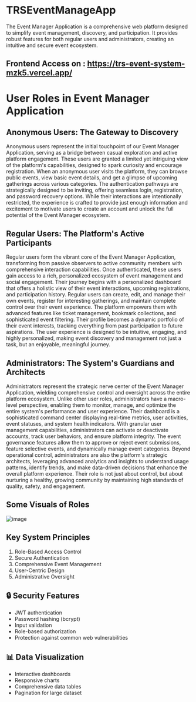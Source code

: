 # TRSEventManageApp
The Event Manager Application is a comprehensive web platform designed to simplify event management, discovery, and participation. It provides robust features for both regular users and administrators, creating an intuitive and secure event ecosystem.
## Frontend Access on : https://trs-event-system-mzk5.vercel.app/

# User Roles in Event Manager Application

## Anonymous Users: The Gateway to Discovery
Anonymous users represent the initial touchpoint of our Event Manager Application, serving as a bridge between casual exploration and active platform engagement. These users are granted a limited yet intriguing view of the platform's capabilities, designed to spark curiosity and encourage registration. When an anonymous user visits the platform, they can browse public events, view basic event details, and get a glimpse of upcoming gatherings across various categories. The authentication pathways are strategically designed to be inviting, offering seamless login, registration, and password recovery options. While their interactions are intentionally restricted, the experience is crafted to provide just enough information and excitement to motivate users to create an account and unlock the full potential of the Event Manager ecosystem.

## Regular Users: The Platform's Active Participants
Regular users form the vibrant core of the Event Manager Application, transforming from passive observers to active community members with comprehensive interaction capabilities. Once authenticated, these users gain access to a rich, personalized ecosystem of event management and social engagement. Their journey begins with a personalized dashboard that offers a holistic view of their event interactions, upcoming registrations, and participation history. Regular users can create, edit, and manage their own events, register for interesting gatherings, and maintain complete control over their event experience. The platform empowers them with advanced features like ticket management, bookmark collections, and sophisticated event filtering. Their profile becomes a dynamic portfolio of their event interests, tracking everything from past participation to future aspirations. The user experience is designed to be intuitive, engaging, and highly personalized, making event discovery and management not just a task, but an enjoyable, meaningful journey.

## Administrators: The System's Guardians and Architects
Administrators represent the strategic nerve center of the Event Manager Application, wielding comprehensive control and oversight across the entire platform ecosystem. Unlike other user roles, administrators have a macro-level perspective, enabling them to monitor, manage, and optimize the entire system's performance and user experience. Their dashboard is a sophisticated command center displaying real-time metrics, user activities, event statuses, and system health indicators. With granular user management capabilities, administrators can activate or deactivate accounts, track user behaviors, and ensure platform integrity. The event governance features allow them to approve or reject event submissions, feature selective events, and dynamically manage event categories. Beyond operational control, administrators are also the platform's strategic architects, leveraging advanced analytics and insights to understand usage patterns, identify trends, and make data-driven decisions that enhance the overall platform experience. Their role is not just about control, but about nurturing a healthy, growing community by maintaining high standards of quality, safety, and engagement.

## Some Visuals of Roles

![image](https://github.com/user-attachments/assets/1eac3bf9-99f9-47cd-a51a-dc16abd8beb1)

## Key System Principles

1. Role-Based Access Control
2. Secure Authentication
3. Comprehensive Event Management
4. User-Centric Design
5. Administrative Oversight

## 🔒 Security Features

- JWT authentication
- Password hashing (bcrypt)
- Input validation
- Role-based authorization
- Protection against common web vulnerabilities

## 📊 Data Visualization

- Interactive dashboards
- Responsive charts
- Comprehensive data tables
- Pagination for large dataset
